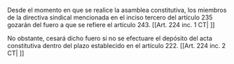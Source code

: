 Desde el momento en que se realice la asamblea constitutiva, los miembros de la directiva sindical mencionada en el inciso tercero del artículo 235 gozarán del fuero a que se refiere el artículo 243. [[Art. 224 inc. 1 CT| ]]

No obstante, cesará dicho fuero si no se efectuare el depósito del acta constitutiva dentro del plazo establecido en el artículo 222. [[Art. 224 inc. 2 CT| ]]